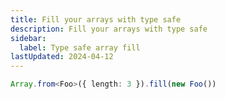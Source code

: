 ```yaml
---
title: Fill your arrays with type safe
description: Fill your arrays with type safe
sidebar:
  label: Type safe array fill
lastUpdated: 2024-04-12
---
```


```ts
Array.from<Foo>({ length: 3 }).fill(new Foo())
```
